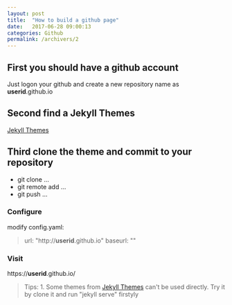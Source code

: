 ```yaml
---
layout: post
title:  "How to build a github page"
date:   2017-06-28 09:00:13
categories: Github
permalink: /archivers/2
---
```


## First you should have a github account ##
Just logon your github and create a new repository name as **userid**.github.io

## Second find a Jekyll Themes ##
[Jekyll Themes](http://jekyllthemes.org/)

## Third clone the theme and commit to your repository ##
* git clone ...
* git remote add ...
* git push ...

### Configure ###
modify config.yaml:
> url: "http://**userid**.github.io"
> baseurl: ""

### Visit ###
https://**userid**.github.io/

> Tips: 1. Some themes from [Jekyll Themes](http://jekyllthemes.org/) can't be used directly. Try it by clone it and run "jekyll serve" firstyly
